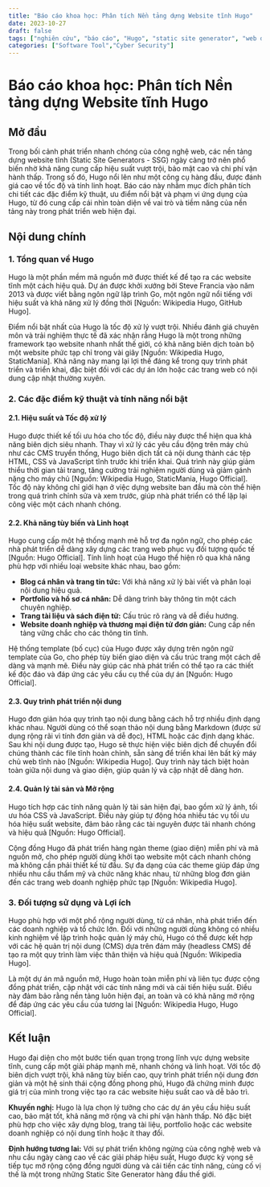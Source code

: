 ```yaml
---
title: "Báo cáo khoa học: Phân tích Nền tảng dựng Website tĩnh Hugo"
date: 2023-10-27
draft: false
tags: ["nghiên cứu", "báo cáo", "Hugo", "static site generator", "web development"]
categories: ["Software Tool","Cyber Security"]
---
```


# Báo cáo khoa học: Phân tích Nền tảng dựng Website tĩnh Hugo

## Mở đầu

Trong bối cảnh phát triển nhanh chóng của công nghệ web, các nền tảng dựng website tĩnh (Static Site Generators - SSG) ngày càng trở nên phổ biến nhờ khả năng cung cấp hiệu suất vượt trội, bảo mật cao và chi phí vận hành thấp. Trong số đó, Hugo nổi lên như một công cụ hàng đầu, được đánh giá cao về tốc độ và tính linh hoạt. Báo cáo này nhằm mục đích phân tích chi tiết các đặc điểm kỹ thuật, ưu điểm nổi bật và phạm vi ứng dụng của Hugo, từ đó cung cấp cái nhìn toàn diện về vai trò và tiềm năng của nền tảng này trong phát triển web hiện đại.

## Nội dung chính

### 1. Tổng quan về Hugo

Hugo là một phần mềm mã nguồn mở được thiết kế để tạo ra các website tĩnh một cách hiệu quả. Dự án được khởi xướng bởi Steve Francia vào năm 2013 và được viết bằng ngôn ngữ lập trình Go, một ngôn ngữ nổi tiếng với hiệu suất và khả năng xử lý đồng thời [Nguồn: Wikipedia Hugo, GitHub Hugo].

Điểm nổi bật nhất của Hugo là tốc độ xử lý vượt trội. Nhiều đánh giá chuyên môn và trải nghiệm thực tế đã xác nhận rằng Hugo là một trong những framework tạo website nhanh nhất thế giới, có khả năng biên dịch toàn bộ một website phức tạp chỉ trong vài giây [Nguồn: Wikipedia Hugo, StaticMania]. Khả năng này mang lại lợi thế đáng kể trong quy trình phát triển và triển khai, đặc biệt đối với các dự án lớn hoặc các trang web có nội dung cập nhật thường xuyên.

### 2. Các đặc điểm kỹ thuật và tính năng nổi bật

#### 2.1. Hiệu suất và Tốc độ xử lý

Hugo được thiết kế tối ưu hóa cho tốc độ, điều này được thể hiện qua khả năng biên dịch siêu nhanh. Thay vì xử lý các yêu cầu động trên máy chủ như các CMS truyền thống, Hugo biên dịch tất cả nội dung thành các tệp HTML, CSS và JavaScript tĩnh trước khi triển khai. Quá trình này giúp giảm thiểu thời gian tải trang, tăng cường trải nghiệm người dùng và giảm gánh nặng cho máy chủ [Nguồn: Wikipedia Hugo, StaticMania, Hugo Official]. Tốc độ này không chỉ giới hạn ở việc dựng website ban đầu mà còn thể hiện trong quá trình chỉnh sửa và xem trước, giúp nhà phát triển có thể lặp lại công việc một cách nhanh chóng.

#### 2.2. Khả năng tùy biến và Linh hoạt

Hugo cung cấp một hệ thống mạnh mẽ hỗ trợ đa ngôn ngữ, cho phép các nhà phát triển dễ dàng xây dựng các trang web phục vụ đối tượng quốc tế [Nguồn: Hugo Official]. Tính linh hoạt của Hugo thể hiện rõ qua khả năng phù hợp với nhiều loại website khác nhau, bao gồm:
*   **Blog cá nhân và trang tin tức:** Với khả năng xử lý bài viết và phân loại nội dung hiệu quả.
*   **Portfolio và hồ sơ cá nhân:** Dễ dàng trình bày thông tin một cách chuyên nghiệp.
*   **Trang tài liệu và sách điện tử:** Cấu trúc rõ ràng và dễ điều hướng.
*   **Website doanh nghiệp và thương mại điện tử đơn giản:** Cung cấp nền tảng vững chắc cho các thông tin tĩnh.

Hệ thống template (bố cục) của Hugo được xây dựng trên ngôn ngữ template của Go, cho phép tùy biến giao diện và cấu trúc trang một cách dễ dàng và mạnh mẽ. Điều này giúp các nhà phát triển có thể tạo ra các thiết kế độc đáo và đáp ứng các yêu cầu cụ thể của dự án [Nguồn: Hugo Official].

#### 2.3. Quy trình phát triển nội dung

Hugo đơn giản hóa quy trình tạo nội dung bằng cách hỗ trợ nhiều định dạng khác nhau. Người dùng có thể soạn thảo nội dung bằng Markdown (được sử dụng rộng rãi vì tính đơn giản và dễ đọc), HTML hoặc các định dạng khác. Sau khi nội dung được tạo, Hugo sẽ thực hiện việc biên dịch để chuyển đổi chúng thành các file tĩnh hoàn chỉnh, sẵn sàng để triển khai lên bất kỳ máy chủ web tĩnh nào [Nguồn: Wikipedia Hugo]. Quy trình này tách biệt hoàn toàn giữa nội dung và giao diện, giúp quản lý và cập nhật dễ dàng hơn.

#### 2.4. Quản lý tài sản và Mở rộng

Hugo tích hợp các tính năng quản lý tài sản hiện đại, bao gồm xử lý ảnh, tối ưu hóa CSS và JavaScript. Điều này giúp tự động hóa nhiều tác vụ tối ưu hóa hiệu suất website, đảm bảo rằng các tài nguyên được tải nhanh chóng và hiệu quả [Nguồn: Hugo Official].

Cộng đồng Hugo đã phát triển hàng ngàn theme (giao diện) miễn phí và mã nguồn mở, cho phép người dùng khởi tạo website một cách nhanh chóng mà không cần phải thiết kế từ đầu. Sự đa dạng của các theme giúp đáp ứng nhiều nhu cầu thẩm mỹ và chức năng khác nhau, từ những blog đơn giản đến các trang web doanh nghiệp phức tạp [Nguồn: Wikipedia Hugo].

### 3. Đối tượng sử dụng và Lợi ích

Hugo phù hợp với một phổ rộng người dùng, từ cá nhân, nhà phát triển đến các doanh nghiệp và tổ chức lớn. Đối với những người dùng không có nhiều kinh nghiệm về lập trình hoặc quản lý máy chủ, Hugo có thể được kết hợp với các hệ quản trị nội dung (CMS) dựa trên đám mây (headless CMS) để tạo ra một quy trình làm việc thân thiện và hiệu quả [Nguồn: Wikipedia Hugo].

Là một dự án mã nguồn mở, Hugo hoàn toàn miễn phí và liên tục được cộng đồng phát triển, cập nhật với các tính năng mới và cải tiến hiệu suất. Điều này đảm bảo rằng nền tảng luôn hiện đại, an toàn và có khả năng mở rộng để đáp ứng các yêu cầu của tương lai [Nguồn: Wikipedia Hugo, Hugo Official].

## Kết luận

Hugo đại diện cho một bước tiến quan trọng trong lĩnh vực dựng website tĩnh, cung cấp một giải pháp mạnh mẽ, nhanh chóng và linh hoạt. Với tốc độ biên dịch vượt trội, khả năng tùy biến cao, quy trình phát triển nội dung đơn giản và một hệ sinh thái cộng đồng phong phú, Hugo đã chứng minh được giá trị của mình trong việc tạo ra các website hiệu suất cao và dễ bảo trì.

**Khuyến nghị:** Hugo là lựa chọn lý tưởng cho các dự án yêu cầu hiệu suất cao, bảo mật tốt, khả năng mở rộng và chi phí vận hành thấp. Nó đặc biệt phù hợp cho việc xây dựng blog, trang tài liệu, portfolio hoặc các website doanh nghiệp có nội dung tĩnh hoặc ít thay đổi.

**Định hướng tương lai:** Với sự phát triển không ngừng của công nghệ web và nhu cầu ngày càng cao về các giải pháp hiệu suất, Hugo được kỳ vọng sẽ tiếp tục mở rộng cộng đồng người dùng và cải tiến các tính năng, củng cố vị thế là một trong những Static Site Generator hàng đầu thế giới.